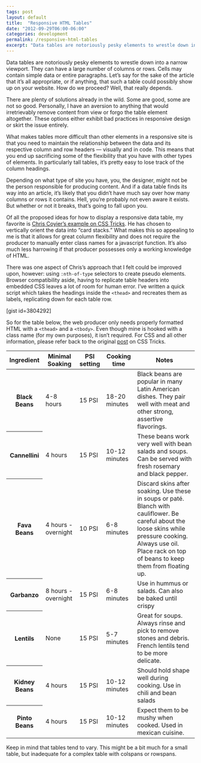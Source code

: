 ```yaml
---
tags: post
layout: default
title:  "Responsive HTML Tables"
date: "2012-09-29T06:00-06:00"
categories: development
permalink: /responsive-html-tables
excerpt: "Data tables are notoriously pesky elements to wrestle down into a narrow viewport. Here's another solution that I'm throwing into the mix."
---
```


<div class="wrap">
<p>Data tables are notoriously pesky elements to wrestle down into a narrow viewport. They can have a large number of columns or rows. Cells may contain simple data or entire paragraphs. Let’s say for the sake of the article that it’s all appropriate, or if anything, that such a table could possibly show up on your website.  How do we proceed? Well, that really depends.</p>

<p>There are plenty of solutions already in the wild. Some are good, some are not so good. Personally, I have an aversion to anything that would irretrievably remove content from view or forgo the table element altogether. These options either exhibit bad practices in responsive design or skirt the issue entirely. </p>

<p>What makes tables more difficult than other elements in a responsive site is that you need to maintain the relationship between the data and its respective column and row headers — visually and in code. This means that you end up sacrificing some of the flexibility that you have with other types of elements. In particularly tall tables, it’s pretty easy to lose track of the column headings. </p>

<p>Depending on what type of site you have, you, the designer, might not be the person responsible for producing content. And if a data table finds its way into an article, it’s likely that you didn’t have much say over how many columns or rows it contains. Hell, you’re probably not even aware it exists. But whether or not it breaks, that’s going to fall upon you.</p>

<p>Of all the proposed ideas for how to display a responsive data table, my favorite is <a href="http://css-tricks.com/responsive-data-tables/">Chris Coyier’s example on CSS Tricks</a>. He has chosen to vertically orient the data into “card stacks.” What makes this so appealing to me is that it allows for great column flexibility and does not require the producer to manually enter class names for a javascript function. It’s also much less harrowing if that producer possesses only a working knowledge of HTML. </p>     

<p>There was one aspect of Chris’s approach that I felt could be improved upon, however: using <code>:nth-of-type</code> selectors to create pseudo elements. Browser compatibility aside, having to replicate table headers into embedded CSS leaves a lot of room for human error. I’ve written a quick script which takes the headings inside the <code>&lt;thead&gt;</code> and recreates them as labels, replicating down for each table row. </p>

[gist id=3804292]

<p>So for the table below, the web producer only needs properly formatted HTML with a <code>&lt;thead&gt;</code> and a <code>&lt;tbody&gt;</code>. Even though mine is hooked with a class name (for my own purposes), it isn’t required. For CSS and all other information, please refer back to the original <a href="http://css-tricks.com/responsive-data-tables/">post</a> on CSS  Tricks.</p>
</div>

<table class="vert-collapse">
                  <thead>
                      <tr>
                            <th>Ingredient</th>
                            <th>Minimal Soaking</th>
                            <th>PSI setting</th>
                            <th>Cooking time</th>
                            <th>Notes</th>
                        </tr>
                    </thead>
                    <tbody>
                      <tr>
                            <th>Black Beans</th>
                            <td>4-8 hours</td>
                            <td>15 PSI</td>
                            <td>18-20 minutes</td>
                            <td>Black beans are popular in many Latin American dishes. They pair well with meat and other strong, assertive flavorings.</td>
                        </tr>
                        <tr>
                            <th>Cannellini</th>
                            <td>4 hours</td>
                            <td>15 PSI</td>
                            <td>10-12 minutes</td>
                            <td>These beans work very well with bean salads and soups. Can be served with fresh rosemary and black pepper.</td>
                        </tr>
                        <tr>
                            <th>Fava Beans</th>
                            <td>4 hours - overnight</td>
                            <td>10 PSI</td>
                            <td>6-8 minutes</td>
                            <td>Discard skins after soaking.  Use these in soups or paté. Blanch with cauliflower. Be careful about the loose skins while pressure cooking. Always use oil. Place rack on top of beans to keep them from floating up.</td>
                        </tr>
                        <tr>
                            <th>Garbanzo</th>
                            <td>8 hours - overnight</td>
                            <td>15 PSI</td>
                            <td>6-8 minutes</td>
                            <td>Use in hummus or salads. Can also be baked until crispy</td>
                        </tr>
                        <tr>
                            <th>Lentils</th>
                            <td>None</td>
                            <td>15 PSI</td>
                            <td>5-7 minutes</td>
                            <td>Great for soups. Always rinse and pick to remove stones and debris. French lentils tend to be more delicate.</td>
                        </tr>
                        <tr>
                            <th>Kidney Beans</th>
                            <td>4 hours</td>
                            <td>15 PSI</td>
                            <td>10-12 minutes</td>
                            <td>Should hold shape well during cooking. Use in chili and bean salads</td>
                        </tr>
                        <tr>
                            <th>Pinto Beans</th>
                            <td>4 hours</td>
                            <td>15 PSI</td>
                            <td>10-12 minutes</td>
                            <td>Expect them to be mushy when cooked. Used in mexican cuisine.</td>
                        </tr>
                    </tbody>
                </table>

<div class="wrap">
<p>Keep in mind that tables tend to vary. This might be a bit much for a small table, but inadequate for a complex table with colspans or rowspans. </p>
</div>